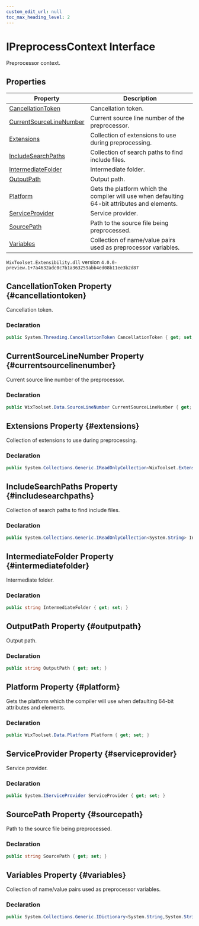 ```yaml
---
custom_edit_url: null
toc_max_heading_level: 2
---
```

# IPreprocessContext Interface
Preprocessor context.
## Properties
| Property | Description |
| ------ | ----------- |
| [CancellationToken](#cancellationtoken) | Cancellation token. |
| [CurrentSourceLineNumber](#currentsourcelinenumber) | Current source line number of the preprocessor. |
| [Extensions](#extensions) | Collection of extensions to use during preprocessing. |
| [IncludeSearchPaths](#includesearchpaths) | Collection of search paths to find include files. |
| [IntermediateFolder](#intermediatefolder) | Intermediate folder. |
| [OutputPath](#outputpath) | Output path. |
| [Platform](#platform) | Gets the platform which the compiler will use when defaulting 64-bit attributes and elements. |
| [ServiceProvider](#serviceprovider) | Service provider. |
| [SourcePath](#sourcepath) | Path to the source file being preprocessed. |
| [Variables](#variables) | Collection of name/value pairs used as preprocessor variables. |
`WixToolset.Extensibility.dll` version `4.0.0-preview.1+7a4632adc0c7b1a363259abb4ed08b11ee3b2d87`
## CancellationToken Property {#cancellationtoken}
Cancellation token.
### Declaration
```cs
public System.Threading.CancellationToken CancellationToken { get; set; } 
```
## CurrentSourceLineNumber Property {#currentsourcelinenumber}
Current source line number of the preprocessor.
### Declaration
```cs
public WixToolset.Data.SourceLineNumber CurrentSourceLineNumber { get; set; } 
```
## Extensions Property {#extensions}
Collection of extensions to use during preprocessing.
### Declaration
```cs
public System.Collections.Generic.IReadOnlyCollection<WixToolset.Extensibility.IPreprocessorExtension> Extensions { get; set; } 
```
## IncludeSearchPaths Property {#includesearchpaths}
Collection of search paths to find include files.
### Declaration
```cs
public System.Collections.Generic.IReadOnlyCollection<System.String> IncludeSearchPaths { get; set; } 
```
## IntermediateFolder Property {#intermediatefolder}
Intermediate folder.
### Declaration
```cs
public string IntermediateFolder { get; set; } 
```
## OutputPath Property {#outputpath}
Output path.
### Declaration
```cs
public string OutputPath { get; set; } 
```
## Platform Property {#platform}
Gets the platform which the compiler will use when defaulting 64-bit attributes and elements.
### Declaration
```cs
public WixToolset.Data.Platform Platform { get; set; } 
```
## ServiceProvider Property {#serviceprovider}
Service provider.
### Declaration
```cs
public System.IServiceProvider ServiceProvider { get; set; } 
```
## SourcePath Property {#sourcepath}
Path to the source file being preprocessed.
### Declaration
```cs
public string SourcePath { get; set; } 
```
## Variables Property {#variables}
Collection of name/value pairs used as preprocessor variables.
### Declaration
```cs
public System.Collections.Generic.IDictionary<System.String,System.String> Variables { get; set; } 
```
